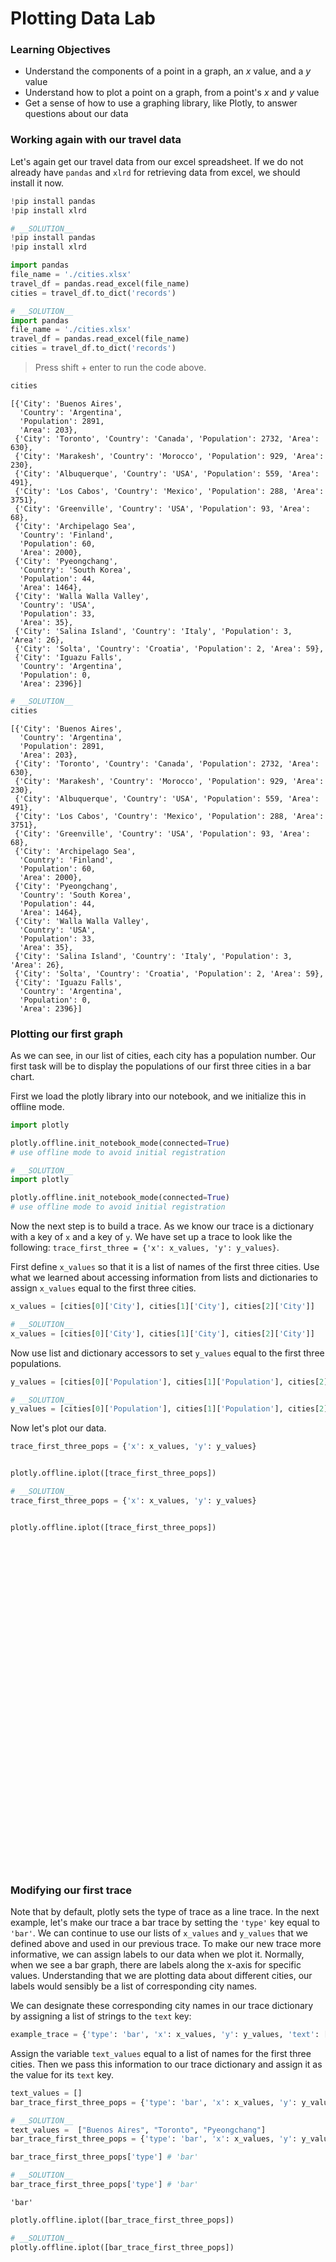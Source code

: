 
# Plotting Data Lab

### Learning Objectives

* Understand the components of a point in a graph, an $x$ value, and a $y$ value 
* Understand how to plot a point on a graph, from a point's $x$ and $y$ value
* Get a sense of how to use a graphing library, like Plotly, to answer questions about our data

### Working again with our travel data

Let's again get our travel data from our excel spreadsheet.  If we do not already have `pandas` and `xlrd` for retrieving data from excel, we should install it now.


```python
!pip install pandas
!pip install xlrd
```


```python
# __SOLUTION__ 
!pip install pandas
!pip install xlrd
```


```python
import pandas
file_name = './cities.xlsx'
travel_df = pandas.read_excel(file_name)
cities = travel_df.to_dict('records')
```


```python
# __SOLUTION__ 
import pandas
file_name = './cities.xlsx'
travel_df = pandas.read_excel(file_name)
cities = travel_df.to_dict('records')
```

> Press shift + enter to run the code above.


```python
cities
```




    [{'City': 'Buenos Aires',
      'Country': 'Argentina',
      'Population': 2891,
      'Area': 203},
     {'City': 'Toronto', 'Country': 'Canada', 'Population': 2732, 'Area': 630},
     {'City': 'Marakesh', 'Country': 'Morocco', 'Population': 929, 'Area': 230},
     {'City': 'Albuquerque', 'Country': 'USA', 'Population': 559, 'Area': 491},
     {'City': 'Los Cabos', 'Country': 'Mexico', 'Population': 288, 'Area': 3751},
     {'City': 'Greenville', 'Country': 'USA', 'Population': 93, 'Area': 68},
     {'City': 'Archipelago Sea',
      'Country': 'Finland',
      'Population': 60,
      'Area': 2000},
     {'City': 'Pyeongchang',
      'Country': 'South Korea',
      'Population': 44,
      'Area': 1464},
     {'City': 'Walla Walla Valley',
      'Country': 'USA',
      'Population': 33,
      'Area': 35},
     {'City': 'Salina Island', 'Country': 'Italy', 'Population': 3, 'Area': 26},
     {'City': 'Solta', 'Country': 'Croatia', 'Population': 2, 'Area': 59},
     {'City': 'Iguazu Falls',
      'Country': 'Argentina',
      'Population': 0,
      'Area': 2396}]




```python
# __SOLUTION__ 
cities
```




    [{'City': 'Buenos Aires',
      'Country': 'Argentina',
      'Population': 2891,
      'Area': 203},
     {'City': 'Toronto', 'Country': 'Canada', 'Population': 2732, 'Area': 630},
     {'City': 'Marakesh', 'Country': 'Morocco', 'Population': 929, 'Area': 230},
     {'City': 'Albuquerque', 'Country': 'USA', 'Population': 559, 'Area': 491},
     {'City': 'Los Cabos', 'Country': 'Mexico', 'Population': 288, 'Area': 3751},
     {'City': 'Greenville', 'Country': 'USA', 'Population': 93, 'Area': 68},
     {'City': 'Archipelago Sea',
      'Country': 'Finland',
      'Population': 60,
      'Area': 2000},
     {'City': 'Pyeongchang',
      'Country': 'South Korea',
      'Population': 44,
      'Area': 1464},
     {'City': 'Walla Walla Valley',
      'Country': 'USA',
      'Population': 33,
      'Area': 35},
     {'City': 'Salina Island', 'Country': 'Italy', 'Population': 3, 'Area': 26},
     {'City': 'Solta', 'Country': 'Croatia', 'Population': 2, 'Area': 59},
     {'City': 'Iguazu Falls',
      'Country': 'Argentina',
      'Population': 0,
      'Area': 2396}]



### Plotting our first graph

As we can see, in our list of cities, each city has a population number.  Our first task will be to display the populations of our first three cities in a bar chart.

First we load the plotly library into our notebook, and we initialize this in offline mode.


```python
import plotly

plotly.offline.init_notebook_mode(connected=True)
# use offline mode to avoid initial registration
```


```python
# __SOLUTION__ 
import plotly

plotly.offline.init_notebook_mode(connected=True)
# use offline mode to avoid initial registration
```


<script>requirejs.config({paths: { 'plotly': ['https://cdn.plot.ly/plotly-latest.min']},});if(!window.Plotly) {{require(['plotly'],function(plotly) {window.Plotly=plotly;});}}</script>


Now the next step is to build a trace.  As we know our trace is a dictionary with a key of `x` and a key of `y`.  We have set up a trace to look like the following: `trace_first_three = {'x': x_values, 'y': y_values}`.  

First define `x_values` so that it is a list of names of the first three cities.  Use what we learned about accessing information from lists and dictionaries to assign `x_values` equal to the first three cities.


```python
x_values = [cities[0]['City'], cities[1]['City'], cities[2]['City']]
```


```python
# __SOLUTION__ 
x_values = [cities[0]['City'], cities[1]['City'], cities[2]['City']]
```

Now use list and dictionary accessors to set `y_values` equal to the first three populations.


```python
y_values = [cities[0]['Population'], cities[1]['Population'], cities[2]['Population']]
```


```python
# __SOLUTION__ 
y_values = [cities[0]['Population'], cities[1]['Population'], cities[2]['Population']]
```

Now let's plot our data.


```python
trace_first_three_pops = {'x': x_values, 'y': y_values}


plotly.offline.iplot([trace_first_three_pops])
```


```python
# __SOLUTION__ 
trace_first_three_pops = {'x': x_values, 'y': y_values}


plotly.offline.iplot([trace_first_three_pops])
```


<div id="e4184030-7608-4b16-aa7f-d6965aefaedc" style="height: 525px; width: 100%;" class="plotly-graph-div"></div><script type="text/javascript">require(["plotly"], function(Plotly) { window.PLOTLYENV=window.PLOTLYENV || {};window.PLOTLYENV.BASE_URL="https://plot.ly";Plotly.newPlot("e4184030-7608-4b16-aa7f-d6965aefaedc", [{"x": ["Buenos Aires", "Toronto", "Marakesh"], "y": [2891, 2732, 929], "type": "scatter", "uid": "f48d4d76-c9c8-11e9-a74a-3af9d3ad3e0b"}], {}, {"showLink": true, "linkText": "Export to plot.ly"})});</script>


### Modifying our first trace

Note that by default, plotly sets the type of trace as a line trace.  In the next example, let's make our trace a bar trace by setting the `'type'` key equal to `'bar'`.  We can continue to use our lists of `x_values` and `y_values` that we defined above and used in our previous trace. To make our new trace more informative, we can assign labels to our data when we plot it. Normally, when we see a bar graph, there are labels along the x-axis for specific values. Understanding that we are plotting data about different cities, our labels would sensibly be a list of corresponding city names. 

We can designate these corresponding city names in our trace dictionary by assigning a list of strings to the `text` key:

```python
example_trace = {'type': 'bar', 'x': x_values, 'y': y_values, 'text': ["label_1", "label_2", "label_3"]}
```

Assign the variable `text_values` equal to a list of names for the first three cities. Then we pass this information to our trace dictionary and assign it as the value for its `text` key.


```python
text_values = []
bar_trace_first_three_pops = {'type': 'bar', 'x': x_values, 'y': y_values, 'text': text_values}
```


```python
# __SOLUTION__ 
text_values =  ["Buenos Aires", "Toronto", "Pyeongchang"]
bar_trace_first_three_pops = {'type': 'bar', 'x': x_values, 'y': y_values, 'text': text_values}
```


```python
bar_trace_first_three_pops['type'] # 'bar'
```


```python
# __SOLUTION__ 
bar_trace_first_three_pops['type'] # 'bar'
```




    'bar'




```python
plotly.offline.iplot([bar_trace_first_three_pops])
```


```python
# __SOLUTION__ 
plotly.offline.iplot([bar_trace_first_three_pops])
```


<div id="2e17016a-cf11-4ee1-a963-e4ca848a8414" style="height: 525px; width: 100%;" class="plotly-graph-div"></div><script type="text/javascript">require(["plotly"], function(Plotly) { window.PLOTLYENV=window.PLOTLYENV || {};window.PLOTLYENV.BASE_URL="https://plot.ly";Plotly.newPlot("2e17016a-cf11-4ee1-a963-e4ca848a8414", [{"text": ["Buenos Aires", "Toronto", "Pyeongchang"], "x": ["Buenos Aires", "Toronto", "Marakesh"], "y": [2891, 2732, 929], "type": "bar", "uid": "fa5c995a-c9c8-11e9-be61-3af9d3ad3e0b"}], {}, {"showLink": true, "linkText": "Export to plot.ly"})});</script>


### Adding a second trace to plot side by side

Ok, now let's plot two different traces side by side.  First, create another trace called `bar_trace_first_three_areas` that is like our `bar_trace_first_three_pops` except the values are a list of areas.  We will display this side by side along our `bar_trace_first_three_pops` in the plot below.


```python
area_values = None
bar_trace_first_three_areas = {'type': 'bar', 'x': [], 'y': [], 'text': []}
bar_trace_first_three_pops = {'type': 'bar', 'x': [], 'y': [], 'text': []}
```


```python
# __SOLUTION__ 
area_values = [cities[0]['Area'], cities[1]['Area'],cities[2]['Area']]
bar_trace_first_three_areas = {'type': 'bar', 'x': x_values,'y': area_values, 'text': text_values}
bar_trace_first_three_pops = {'type': 'bar', 'x': x_values, 'y': y_values, 'text': text_values}
```


```python
plotly.offline.iplot([bar_trace_first_three_pops, bar_trace_first_three_areas])
```


```python
# __SOLUTION__ 
plotly.offline.iplot([bar_trace_first_three_pops, bar_trace_first_three_areas])
```


<div id="aa8b878a-b79d-4155-8c06-268c6e49f1ee" style="height: 525px; width: 100%;" class="plotly-graph-div"></div><script type="text/javascript">require(["plotly"], function(Plotly) { window.PLOTLYENV=window.PLOTLYENV || {};window.PLOTLYENV.BASE_URL="https://plot.ly";Plotly.newPlot("aa8b878a-b79d-4155-8c06-268c6e49f1ee", [{"text": ["Buenos Aires", "Toronto", "Pyeongchang"], "x": ["Buenos Aires", "Toronto", "Marakesh"], "y": [2891, 2732, 929], "type": "bar", "uid": "ff800048-c9c8-11e9-8640-3af9d3ad3e0b"}, {"text": ["Buenos Aires", "Toronto", "Pyeongchang"], "x": ["Buenos Aires", "Toronto", "Marakesh"], "y": [203, 630, 230], "type": "bar", "uid": "ff80019c-c9c8-11e9-b7bd-3af9d3ad3e0b"}], {}, {"showLink": true, "linkText": "Export to plot.ly"})});</script>


### Summary

In this section, we saw how we use data visualizations to better understand the data.  We do the following.  Import plotly:


    import plotly

    plotly.offline.init_notebook_mode(connected=True)

Then we define a trace, which is a Python dictionary.

    trace = {'x': [], 'y': [], 'text': [], 'type': 'bar'}
    
Finally, we display our trace with a call to the following method:

    plotly.offline.iplot([trace])
    
Easy peasy, quick and easy!
